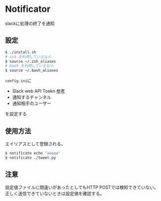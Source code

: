 # Notificator
slackに処理の終了を通知


## 設定
```bash
$ ./install.sh
# zsh を利用しているなら
$ source ~/.zsh_aliases
# bash を利用しているなら
$ source ~/.bash_aliases
```
`config.ini`に
- Slack web API Toekn [参考](http://qiita.com/9en/items/23eb3762a9df2c29e812#%E3%83%88%E3%83%BC%E3%82%AF%E3%83%B3%E3%81%AE%E5%8F%96%E5%BE%97%E6%96%B9%E6%B3%95)
- 通知するチャンネル
- 通知相手のユーザー

を設定する

## 使用方法
エイリアスとして登録される。
```bash
$ notificate echo "aaaaa"
$ notificate ./tweet.py
```

## 注意
設定値ファイルに間違いがあったとしてもHTTP POSTでは検知できていない。
正しく送信できていないときは設定値を確認する。
